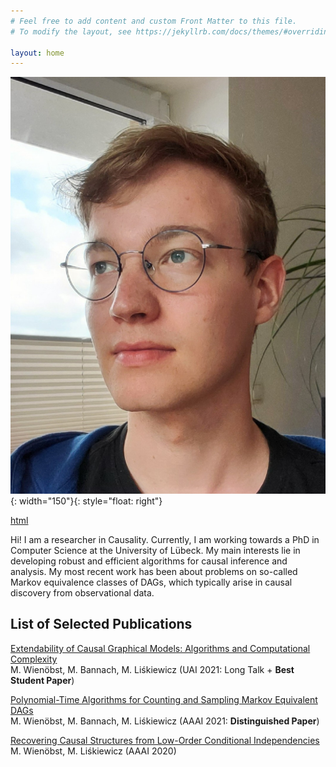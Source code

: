 ```yaml
---
# Feel free to add content and custom Front Matter to this file.
# To modify the layout, see https://jekyllrb.com/docs/themes/#overriding-theme-defaults

layout: home
---
```


![Profile](profile.jpg){: width="150"}{: style="float: right"}

[html](googlee0b3d9cdad53f970.html)

Hi! I am a researcher in Causality. Currently, I am working towards a PhD in Computer Science at the University of Lübeck. My main interests lie in developing robust and efficient algorithms for causal inference and analysis. My most recent work has been about problems on so-called Markov equivalence classes of DAGs, which typically arise in causal discovery from observational data. 

## List of Selected Publications
[Extendability of Causal Graphical Models: Algorithms and Computational Complexity](https://www.auai.org/uai2021/pdf/uai2021.480.pdf)  
M. Wienöbst, M. Bannach, M. Liśkiewicz (UAI 2021: Long Talk + **Best Student Paper**)

[Polynomial-Time Algorithms for Counting and Sampling Markov Equivalent DAGs](https://arxiv.org/abs/2012.09679)  
M. Wienöbst, M. Bannach, M. Liśkiewicz (AAAI 2021: **Distinguished Paper**)

[Recovering Causal Structures from Low-Order Conditional Independencies](https://arxiv.org/abs/2010.02675)  
M. Wienöbst,  M. Liśkiewicz (AAAI 2020)